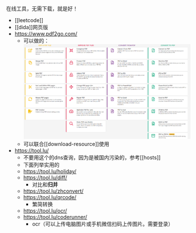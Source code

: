 在线工具，无需下载，就是好！
- [[leetcode]]
- [[dida]]网页版
- https://www.pdf2go.com/
  - 可以做的：![](pdf2go.png)
  - 可以联合[[download-resource]]使用
- https://tool.lu/
  - 不要用这个的dns查询，因为是被国内污染的，参考[[hosts]]
  - 下面列举实用的
  - https://tool.lu/holiday/
  - https://tool.lu/diff/
    - 对比和**归并**
  - https://tool.lu/zhconvert/
  - https://tool.lu/qrcode/
    - 繁简转换
  - https://tool.lu/ocr/
  - https://tool.lu/coderunner/
    - ocr（可以上传电脑图片或手机微信扫码上传图片。需要登录）